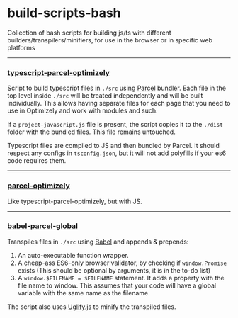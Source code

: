 # build-scripts-bash
Collection of bash scripts for building js/ts with different builders/transpilers/minifiers, for use in the browser or in specific web platforms

---

### [typescript-parcel-optimizely](./typescript-parcel-optimizely.sh)

Script to build typescript files in `./src` using [Parcel](http://parceljs.org) bundler. Each file in the top level inside `./src` will be treated independently and will be built individually. This allows having separate files for each page that you need to use in Optimizely and work with modules and such.

If a `project-javascript.js` file is present, the script copies it to the `./dist` folder with the bundled files. This file remains untouched.

Typescript files are compiled to JS and then bundled by Parcel. It should respect any configs in `tsconfig.json`, but it will not add polyfills if your es6 code requires them.

---

### [parcel-optimizely](./parcel-optimizely.sh)

Like typescript-parcel-optimizely, but with JS.

---

### [babel-parcel-global](./babel-parcel-global.sh)

Transpiles files in `./src` using [Babel](https://babeljs.io/) and appends & prepends:
1. An auto-executable function wrapper.
2. A cheap-ass ES6-only browser validator, by checking if `window.Promise` exists (This should be optional by arguments, it is in the to-do list)
3. A `window.$FILENAME = $FILENAME` statement. It adds a property with the file name to window. This assumes that your code will have a global variable with the same name as the filename.

The script also uses [Uglify.js](https://github.com/mishoo/UglifyJS2) to minify the transpiled files.
